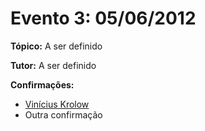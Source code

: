 Evento 3: 05/06/2012
=====

**Tópico:** A ser definido

**Tutor:** A ser definido

**Confirmações:**

- <a href="http://github.com/krolow">Vinícius Krolow</a>
- Outra confirmação